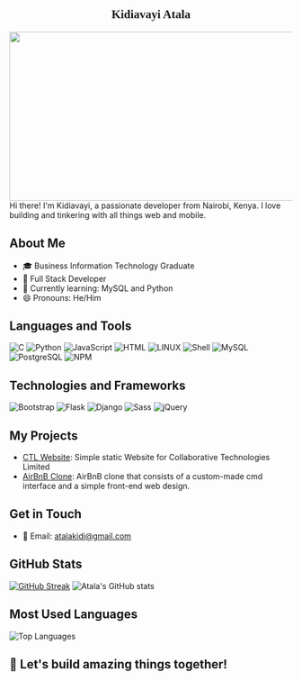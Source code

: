 <!-- Your Name -->
<div id="header" align="center" style="font-family: 'Kanit'"><h2>Kidiavayi Atala</h2></div>
<link rel="stylesheet" href="https://cdnjs.cloudflare.com/ajax/libs/font-awesome/5.15.1/css/all.min.css">
<div id="header" align="center">
  <img src="https://media.giphy.com/media/v1.Y2lkPTc5MGI3NjExbXp3d3BiMDljMGk1amUzdTNwb2Q5a284NnZxbzE3ZTFndHllaWZrcyZlcD12MV9pbnRlcm5hbF9naWZfYnlfaWQmY3Q9Zw/qgQUggAC3Pfv687qPC/giphy.gif" width="600" height="300"/>
</div>
<!-- Introduction -->
Hi there! I'm Kidiavayi, a passionate developer from Nairobi, Kenya. I love building and tinkering with all things web and mobile.

<!-- About Me -->
## About Me
- 🎓 Business Information Technology Graduate
- 💼 Full Stack Developer
- 🌱 Currently learning: MySQL and Python
- 😄 Pronouns: He/Him

<!-- Languages and Tools -->
## Languages and Tools
![C](https://img.shields.io/badge/c-%2300599C.svg?style=for-the-badge&logo=c&logoColor=white) 
![Python](https://img.shields.io/badge/python-3670A0?style=for-the-badge&logo=python&logoColor=ffdd54) 
![JavaScript](https://img.shields.io/badge/javascript-%23323330.svg?style=for-the-badge&logo=javascript)
![HTML](https://img.shields.io/badge/html5-%23E34F26.svg?style=for-the-badge&logo=html5&logoColor=white)
![LINUX](https://img.shields.io/badge/Linux-FCC624?style=for-the-badge&logo=linux&logoColor=black) 
![Shell](https://img.shields.io/badge/shell-%232c3e50.svg?style=for-the-badge&logo=gnu-bash)
![MySQL](https://img.shields.io/badge/mysql-%232c3e50.svg?style=for-the-badge&logo=mysql)
![PostgreSQL](https://img.shields.io/badge/postgresql-%232c3e50.svg?style=for-the-badge&logo=postgresql)
![NPM](https://img.shields.io/badge/npm-%232c3e50.svg?style=for-the-badge&logo=npm)

## Technologies and Frameworks
![Bootstrap](https://img.shields.io/badge/bootstrap-%232c3e50.svg?style=for-the-badge&logo=bootstrap)
![Flask](https://img.shields.io/badge/flask-%232c3e50.svg?style=for-the-badge&logo=flask)
![Django](https://img.shields.io/badge/django-%232c3e50.svg?style=for-the-badge&logo=django)
![Sass](https://img.shields.io/badge/sass-%232c3e50.svg?style=for-the-badge&logo=sass)
![jQuery](https://img.shields.io/badge/jquery-%232c3e50.svg?style=for-the-badge&logo=jquery)

<!-- My Projects -->
## My Projects
- [CTL Website](https://github.com/Atala2000/Collaborative-Tech): Simple static Website for Collaborative Technologies Limited
- [AirBnB Clone](https://github.com/Atala2000/AirBnB_clone): AirBnB clone that consists of a custom-made cmd interface and a simple front-end web design.

<!-- Get in Touch -->
## Get in Touch
- 📧 Email: atalakidi@gmail.com

<!-- GitHub Stats -->
## GitHub Stats
[![GitHub Streak](https://github-readme-streak-stats.herokuapp.com?user=Atala2000&theme=gotham&border_radius=10&card_width=490)](https://git.io/streak-stats)
![Atala's GitHub stats](https://github-readme-stats.vercel.app/api?username=Atala2000&show_icons=true&theme=prussian)
<!-- Most Used Languages -->
## Most Used Languages
![Top Languages](https://api.githubtrends.io/user/svg/Atala2000/langs?time_range=six_months&compact=True&theme=dark)


<!-- Footer -->
## 🚀 Let's build amazing things together!
